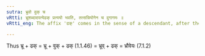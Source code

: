 ```yaml
---
sutra: भ्रुवो वुक् च
vRtti: भ्रूशब्दादपत्येढक् प्रत्ययो भवति, तत्सन्नियोगेन च वुगागमः ॥
vRtti_eng: The affix 'ढक्' comes in the sense of a descendant, after the word भ्रू and the augment वुक् is added when this affix is to be applied.

---
```

Thus भ्रू + ढक् = भ्रू + वुक् + ढक् (1.1.46) = भ्रूव् + ढक् = भ्रौवेयः (7.1.2)